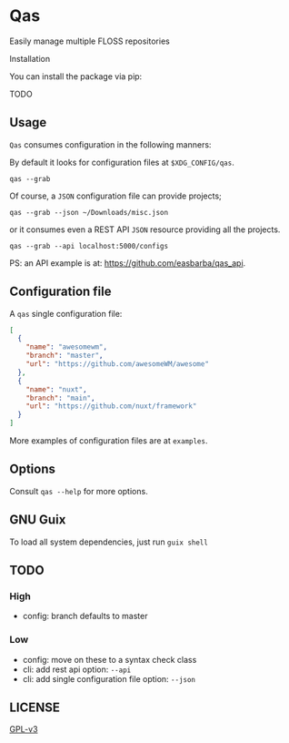 # Qas

Easily manage multiple FLOSS repositories

Installation

You can install the package via pip:

TODO

## Usage

`Qas` consumes configuration in the following manners:

By default it looks for configuration files at `$XDG_CONFIG/qas`.

```shell
qas --grab
```

Of course, a `JSON` configuration file can provide projects;

```shell
qas --grab --json ~/Downloads/misc.json
```

or it consumes even a REST API `JSON` resource providing all the projects.

```shell
qas --grab --api localhost:5000/configs
```

PS: an API example is at: https://github.com/easbarba/qas_api.

## Configuration file

A `qas` single configuration file:

```json
[
  {
    "name": "awesomewm",
    "branch": "master",
    "url": "https://github.com/awesomeWM/awesome"
  },
  {
    "name": "nuxt",
    "branch": "main",
    "url": "https://github.com/nuxt/framework"
  }
]
```

More examples of configuration files are at `examples`.

## Options

Consult `qas --help` for more options.

## GNU Guix

To load all system dependencies, just run `guix shell`

## TODO

### High

- config: branch defaults to master

### Low

- config: move on these to a syntax check class
- cli: add rest api option: `--api`
- cli: add single configuration file option: `--json`

## LICENSE

[GPL-v3](https://www.gnu.org/licenses/gpl-3.0.en.html)
